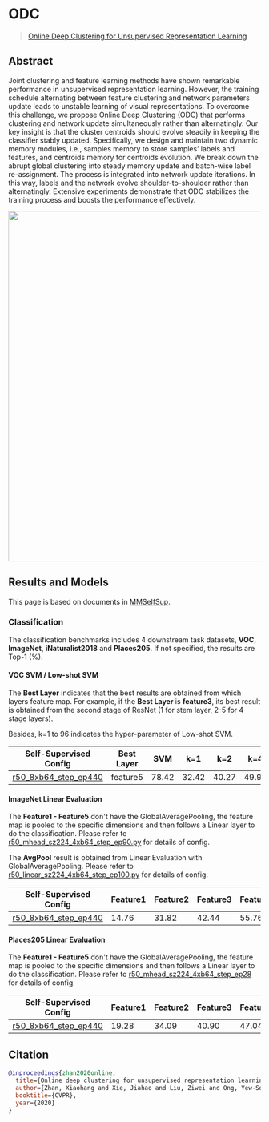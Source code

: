 # ODC

> [Online Deep Clustering for Unsupervised Representation Learning](https://arxiv.org/abs/2006.10645)

## Abstract

Joint clustering and feature learning methods have shown remarkable performance in unsupervised representation learning. However, the training schedule alternating between feature clustering and network parameters update leads to unstable learning of visual representations. To overcome this challenge, we propose Online Deep Clustering (ODC) that performs clustering and network update simultaneously rather than alternatingly. Our key insight is that the cluster centroids should evolve steadily in keeping the classifier stably updated. Specifically, we design and maintain two dynamic memory modules, i.e., samples memory to store samples’ labels and features, and centroids memory for centroids evolution. We break down the abrupt global clustering into steady memory update and batch-wise label re-assignment. The process is integrated into network update iterations. In this way, labels and the network evolve shoulder-to-shoulder rather than alternatingly. Extensive experiments demonstrate that ODC stabilizes the training process and boosts the performance effectively.

<div align="center">
<img  src="https://user-images.githubusercontent.com/36138628/149722645-8da8e5b2-8846-4554-aa3e-727d286b85cd.png" width="700" />
</div>

## Results and Models

This page is based on documents in [MMSelfSup](https://github.com/open-mmlab/mmselfsup).

### Classification

The classification benchmarks includes 4 downstream task datasets, **VOC**, **ImageNet**,  **iNaturalist2018** and **Places205**. If not specified, the results are Top-1 (%).

#### VOC SVM / Low-shot SVM

The **Best Layer** indicates that the best results are obtained from which layers feature map. For example, if the **Best Layer** is **feature3**, its best result is obtained from the second stage of ResNet (1 for stem layer, 2-5 for 4 stage layers).

Besides, k=1 to 96 indicates the hyper-parameter of Low-shot SVM.

| Self-Supervised Config                                                                                                                       | Best Layer | SVM   | k=1   | k=2   | k=4   | k=8   | k=16  | k=32  | k=64  | k=96  |
| -------------------------------------------------------------------------------------------------------------------------------------------- | ---------- | ----- | ----- | ----- | ----- | ----- | ----- | ----- | ----- | ----- |
| [r50_8xb64_step_ep440](https://github.com/Westlake-AI/openmixup/tree/main/configs/selfsup/odc/imagenet/r50_8xb64_step_ep440.py) | feature5   | 78.42 | 32.42 | 40.27 | 49.95 | 59.96 | 65.71 | 69.99 | 73.64 | 75.13 |

#### ImageNet Linear Evaluation

The **Feature1 - Feature5** don't have the GlobalAveragePooling, the feature map is pooled to the specific dimensions and then follows a Linear layer to do the classification. Please refer to [r50_mhead_sz224_4xb64_step_ep90.py](https://github.com/Westlake-AI/openmixup/tree/main/configs/benchmarks/classification/imagenet/r50_mhead_sz224_4xb64_step_ep90.py) for details of config.

The **AvgPool** result is obtained from Linear Evaluation with GlobalAveragePooling. Please refer to [r50_linear_sz224_4xb64_step_ep100.py](https://github.com/Westlake-AI/openmixup/tree/main/configs/benchmarks/classification/imagenet/r50_linear_sz224_4xb64_step_ep100.py) for details of config.

| Self-Supervised Config                                                                                                                       | Feature1 | Feature2 | Feature3 | Feature4 | Feature5 | AvgPool |
| -------------------------------------------------------------------------------------------------------------------------------------------- | -------- | -------- | -------- | -------- | -------- | ------- |
| [r50_8xb64_step_ep440](https://github.com/Westlake-AI/openmixup/tree/main/configs/selfsup/odc/imagenet/r50_8xb64_step_ep440.py) | 14.76    | 31.82    | 42.44    | 55.76    | 57.70    | 53.42   |

#### Places205 Linear Evaluation

The **Feature1 - Feature5** don't have the GlobalAveragePooling, the feature map is pooled to the specific dimensions and then follows a Linear layer to do the classification. Please refer to [r50_mhead_sz224_4xb64_step_ep28](https://github.com/Westlake-AI/openmixup/tree/main/configs/benchmarks/classification/place205/r50_mhead_sz224_4xb64_step_ep28.py) for details of config.

| Self-Supervised Config                                                                                                                       | Feature1 | Feature2 | Feature3 | Feature4 | Feature5 |
| -------------------------------------------------------------------------------------------------------------------------------------------- | -------- | -------- | -------- | -------- | -------- |
| [r50_8xb64_step_ep440](https://github.com/Westlake-AI/openmixup/tree/main/configs/selfsup/odc/imagenet/r50_8xb64_step_ep440.py) | 19.28    | 34.09    | 40.90    | 47.04    | 48.35    |

## Citation

```bibtex
@inproceedings{zhan2020online,
  title={Online deep clustering for unsupervised representation learning},
  author={Zhan, Xiaohang and Xie, Jiahao and Liu, Ziwei and Ong, Yew-Soon and Loy, Chen Change},
  booktitle={CVPR},
  year={2020}
}
```
